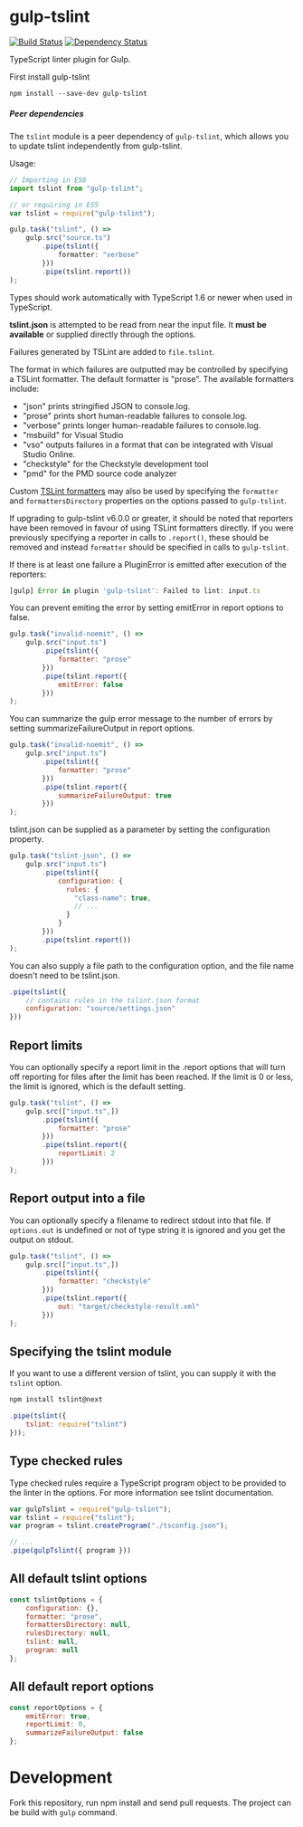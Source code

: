 gulp-tslint
===========

[![Build Status](https://travis-ci.org/panuhorsmalahti/gulp-tslint.svg?branch=master)](https://travis-ci.org/panuhorsmalahti/gulp-tslint)
[![Dependency Status](https://david-dm.org/panuhorsmalahti/gulp-tslint.svg)](https://david-dm.org/panuhorsmalahti/gulp-tslint)

TypeScript linter plugin for Gulp.


First install gulp-tslint
```shell
npm install --save-dev gulp-tslint
```

##### Peer dependencies

The `tslint` module is a peer dependency of `gulp-tslint`, which allows you to update tslint independently from gulp-tslint.

Usage:
```typescript
// Importing in ES6
import tslint from "gulp-tslint";

// or requiring in ES5
var tslint = require("gulp-tslint");

gulp.task("tslint", () =>
    gulp.src("source.ts")
        .pipe(tslint({
            formatter: "verbose"
        }))
        .pipe(tslint.report())
);
```

Types should work automatically with TypeScript 1.6 or newer when used in TypeScript.

**tslint.json** is attempted to be read from near the input file.
It **must be available** or supplied directly through the options.

Failures generated by TSLint are added to `file.tslint`.

The format in which failures are outputted may be controlled by specifying a TSLint formatter.
The default formatter is "prose".
The available formatters include:

* "json" prints stringified JSON to console.log.
* "prose" prints short human-readable failures to console.log.
* "verbose" prints longer human-readable failures to console.log.
* "msbuild" for Visual Studio
* "vso" outputs failures in a format that can be integrated with Visual Studio Online.
* "checkstyle" for the Checkstyle development tool
* "pmd" for the PMD source code analyzer

Custom [TSLint formatters](https://palantir.github.io/tslint/develop/custom-formatters/) may also be
used by specifying the `formatter` and `formattersDirectory` properties on the options passed to
`gulp-tslint`.

If upgrading to gulp-tslint v6.0.0 or greater, it should be noted that reporters have been removed
in favour of using TSLint formatters directly. If you were previously specifying a reporter in calls
to `.report()`, these should be removed and instead `formatter` should be specified in calls to
`gulp-tslint`.

If there is at least one failure a PluginError is emitted after execution of the reporters:
```javascript
[gulp] Error in plugin 'gulp-tslint': Failed to lint: input.ts
```

You can prevent emiting the error by setting emitError in report options to false.

```javascript
gulp.task("invalid-noemit", () =>
    gulp.src("input.ts")
        .pipe(tslint({
            formatter: "prose"
        }))
        .pipe(tslint.report({
            emitError: false
        }))
);
```

You can summarize the gulp error message to the number of errors by setting summarizeFailureOutput in report options.

```javascript
gulp.task("invalid-noemit", () =>
    gulp.src("input.ts")
        .pipe(tslint({
            formatter: "prose"
        }))
        .pipe(tslint.report({
            summarizeFailureOutput: true
        }))
);
```

tslint.json can be supplied as a parameter by setting the configuration property.
```javascript
gulp.task("tslint-json", () =>
    gulp.src("input.ts")
        .pipe(tslint({
            configuration: {
              rules: {
                "class-name": true,
                // ...
              }
            }
        }))
        .pipe(tslint.report())
);
```

You can also supply a file path to the configuration option, and the file name
doesn't need to be tslint.json.

```javascript
.pipe(tslint({
    // contains rules in the tslint.json format
    configuration: "source/settings.json"
}))
```

Report limits
-------------

You can optionally specify a report limit in the .report options that will turn off reporting for files after the limit has been reached. If the limit is 0 or less, the limit is ignored, which is the default setting.

```javascript
gulp.task("tslint", () =>
    gulp.src(["input.ts",])
        .pipe(tslint({
            formatter: "prose"
        }))
        .pipe(tslint.report({
            reportLimit: 2
        }))
);
```

Report output into a file
--------------------------

You can optionally specify a filename to redirect stdout into that file. If `options.out` is undefined or not of type string it is ignored and you get the output on stdout. 

```javascript
gulp.task("tslint", () =>
    gulp.src(["input.ts",])
        .pipe(tslint({
            formatter: "checkstyle"
        }))
        .pipe(tslint.report({
            out: "target/checkstyle-result.xml"
        }))
);
```
Specifying the tslint module
----------------------------

If you want to use a different version of tslint, you can supply it with the `tslint` option.

```bash
npm install tslint@next
```

```javascript
.pipe(tslint({
    tslint: require("tslint")
}));
```

Type checked rules
------------------

Type checked rules require a TypeScript program object to be provided to the linter in the options. For more information see tslint documentation.

```javascript
var gulpTslint = require("gulp-tslint");
var tslint = require("tslint");
var program = tslint.createProgram("./tsconfig.json");

// ...
.pipe(gulpTslint({ program }))
```

All default tslint options
--------------------------

```javascript
const tslintOptions = {
    configuration: {},
    formatter: "prose",
    formattersDirectory: null,
    rulesDirectory: null,
    tslint: null,
    program: null
};
```

All default report options
--------------------------

```javascript
const reportOptions = {
    emitError: true,
    reportLimit: 0,
    summarizeFailureOutput: false
};
```

Development
===========

Fork this repository, run npm install and send pull requests. The project can be build with ``gulp`` command.
